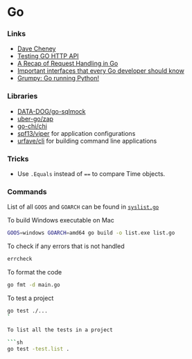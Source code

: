 # Go

### Links

- [Dave Cheney](https://dave.cheney.net/)
- [Testing GO HTTP API](http://dennissuratna.com/testing-in-go/)
- [A Recap of Request Handling in Go](http://www.alexedwards.net/blog/a-recap-of-request-handling)
- [Important interfaces that every Go developer should know](https://www.rzaluska.com/blog/important-go-interfaces/)
- [Grumpy: Go running Python!](https://opensource.googleblog.com/2017/01/grumpy-go-running-python.html)

### Libraries

- [DATA-DOG/go-sqlmock](https://github.com/DATA-DOG/go-sqlmock)
- [uber-go/zap](https://github.com/uber-go/zap)
- [go-chi/chi](https://github.com/go-chi/chi)
- [spf13/viper](https://github.com/spf13/viper) for application configurations
- [urfave/cli](https://github.com/urfave/cli) for building command line applications

### Tricks

- Use `.Equals` instead of `==` to compare Time objects.

### Commands

List of all `GOOS` and `GOARCH` can be found in [`syslist.go`](https://github.com/golang/go/blob/master/src/go/build/syslist.go)


To build Windows executable on Mac

``` sh
GOOS=windows GOARCH=amd64 go build -o list.exe list.go
```

To check if any errors that is not handled
```sh
errcheck
```

To format the code
```sh
go fmt -d main.go
```

To test a project
```sh
go test ./...
`

To list all the tests in a project

```sh
go test -test.list .
```
